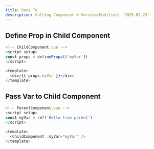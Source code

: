```yaml
---
title: Data To
description: Calling Component w VarslastModified: '2025-02-23'
---
```


## Define Prop in Child Component

```js
<!-- ChildComponent.vue -->
<script setup>
const props = defineProps(['myVar'])
</script>

<template>
  <div>{{ props.myVar }}</div>
</template>
```

## Pass Var to Child Component

```js
<!-- ParentComponent.vue -->
<script setup>
const myVar = ref('Hello from parent')
</script>

<template>
  <ChildComponent :myVar="myVar" />
</template>
```
